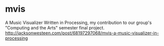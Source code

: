 mvis
====

A Music Visualizer Written in Processing, my contribution to our group's "Computing and the Arts" semester final project.
http://jacksonwesteen.com/post/68197297068/mvis-a-music-visualizer-in-processing
